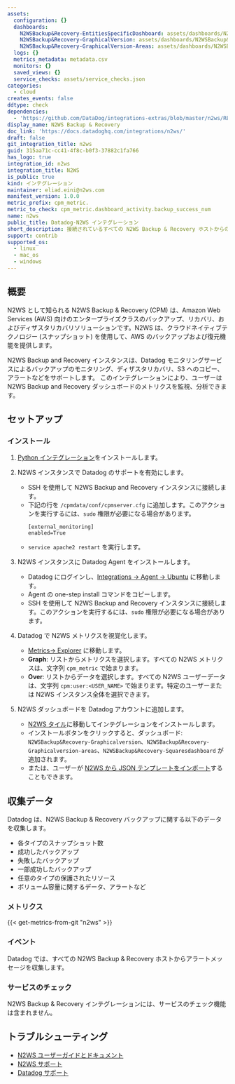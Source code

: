 ```yaml
---
assets:
  configuration: {}
  dashboards:
    N2WSBackup&Recovery-EntitiesSpecificDashboard: assets/dashboards/N2WSBackup&Recovery-EntitiesSpecificDashboard.json
    N2WSBackup&Recovery-GraphicalVersion: assets/dashboards/N2WSBackup&Recovery-Graphicalversion.json
    N2WSBackup&Recovery-GraphicalVersion-Areas: assets/dashboards/N2WSBackup&Recovery-Graphicalversion-areas.json
  logs: {}
  metrics_metadata: metadata.csv
  monitors: {}
  saved_views: {}
  service_checks: assets/service_checks.json
categories:
  - cloud
creates_events: false
ddtype: check
dependencies:
  - 'https://github.com/DataDog/integrations-extras/blob/master/n2ws/README.md'
display_name: N2WS Backup & Recovery
doc_link: 'https://docs.datadoghq.com/integrations/n2ws/'
draft: false
git_integration_title: n2ws
guid: 315aa71c-cc41-4f8c-b0f3-37882c1fa766
has_logo: true
integration_id: n2ws
integration_title: N2WS
is_public: true
kind: インテグレーション
maintainer: eliad.eini@n2ws.com
manifest_version: 1.0.0
metric_prefix: cpm_metric.
metric_to_check: cpm_metric.dashboard_activity.backup_success_num
name: n2ws
public_title: Datadog-N2WS インテグレーション
short_description: 接続されているすべての N2WS Backup & Recovery ホストからの要約データを表示する
support: contrib
supported_os:
  - linux
  - mac_os
  - windows
---
```

## 概要

N2WS として知られる N2WS Backup & Recovery (CPM) は、Amazon Web Services (AWS) 向けのエンタープライズクラスのバックアップ、リカバリ、およびディザスタリカバリソリューションです。N2WS は、クラウドネイティブテクノロジー (スナップショット) を使用して、AWS のバックアップおよび復元機能を提供します。

N2WS Backup and Recovery インスタンスは、Datadog モニタリングサービスによるバックアップのモニタリング、ディザスタリカバリ、S3 へのコピー、アラートなどをサポートします。
このインテグレーションにより、ユーザーは N2WS Backup and Recovery ダッシュボードのメトリクスを監視、分析できます。

## セットアップ

### インストール

1. [Python インテグレーション][1]をインストールします。

2. N2WS インスタンスで Datadog のサポートを有効にします。
    - SSH を使用して N2WS Backup and Recovery インスタンスに接続します。
    - 下記の行を `/cpmdata/conf/cpmserver.cfg` に追加します。このアクションを実行するには、`sudo` 権限が必要になる場合があります。
        ```
        [external_monitoring]
        enabled=True
        ```
    - `service apache2 restart` を実行します。

3. N2WS インスタンスに Datadog Agent をインストールします。
    - Datadog にログインし、[Integrations -> Agent -> Ubuntu][2] に移動します。
    - Agent の one-step install コマンドをコピーします。
    - SSH を使用して N2WS Backup and Recovery インスタンスに接続します。このアクションを実行するには、`sudo` 権限が必要になる場合があります。

4. Datadog で N2WS メトリクスを視覚化します。
    - [Metrics-> Explorer][3] に移動します。
    - **Graph**: リストからメトリクスを選択します。すべての N2WS メトリクスは、文字列 `cpm_metric` で始まります。
    - **Over**: リストからデータを選択します。すべての N2WS ユーザーデータは、文字列 `cpm:user:<USER_NAME>` で始まります。特定のユーザーまたは N2WS インスタンス全体を選択できます。


5. N2WS ダッシュボードを Datadog アカウントに追加します。
    - [N2WS タイル][4]に移動してインテグレーションをインストールします。
    - インストールボタンをクリックすると、ダッシュボード: `N2WSBackup&Recovery-Graphicalversion`、`N2WSBackup&Recovery-Graphicalversion-areas`、`N2WSBackup&Recovery-Squaresdashboard` が追加されます。
    - または、ユーザーが [N2WS から JSON テンプレートをインポート][5]することもできます。

## 収集データ

Datadog は、N2WS Backup & Recovery バックアップに関する以下のデータを収集します。

- 各タイプのスナップショット数
- 成功したバックアップ
- 失敗したバックアップ
- 一部成功したバックアップ
- 任意のタイプの保護されたリソース
- ボリューム容量に関するデータ、アラートなど

### メトリクス
{{< get-metrics-from-git "n2ws" >}}


### イベント

Datadog では、すべての N2WS Backup & Recovery ホストからアラートメッセージを収集します。

### サービスのチェック

N2WS Backup & Recovery インテグレーションには、サービスのチェック機能は含まれません。

## トラブルシューティング

- [N2WS ユーザーガイドとドキュメント][7]
- [N2WS サポート][8]
- [Datadog サポート][9]


[1]: https://app.datadoghq.com/account/settings#integrations/python
[2]: https://app.datadoghq.com/account/settings#ubuntu
[3]: https://app.datadoghq.com/metric/explorer
[4]: https://app.datadoghq.com/account/settings#integrations/n2ws
[5]: https://support.n2ws.com/portal/en/kb/articles/datadog-templates
[6]: https://github.com/DataDog/integrations-extras/blob/master/n2ws/metadata.csv
[7]: https://n2ws.com/support/documentation
[8]: https://n2ws.com/support
[9]: https://docs.datadoghq.com/ja/help/